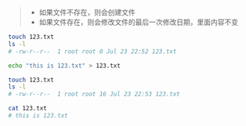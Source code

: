 > - 如果文件不存在，则会创建文件
> - 如果文件存在，则会修改文件的最后一次修改日期，里面内容不变

```bash
touch 123.txt
ls -l
# -rw-r--r--  1 root root 0 Jul 23 22:52 123.txt

echo "this is 123.txt" > 123.txt

touch 123.txt
ls -l
# -rw-r--r--  1 root root 16 Jul 23 22:53 123.txt

cat 123.txt
# this is 123.txt
```